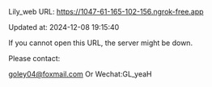 Lily_web URL: https://1047-61-165-102-156.ngrok-free.app

Updated at: 2024-12-08 19:15:40

If you cannot open this URL, the server might be down.

Please contact: 

goley04@foxmail.com Or Wechat:GL_yeaH